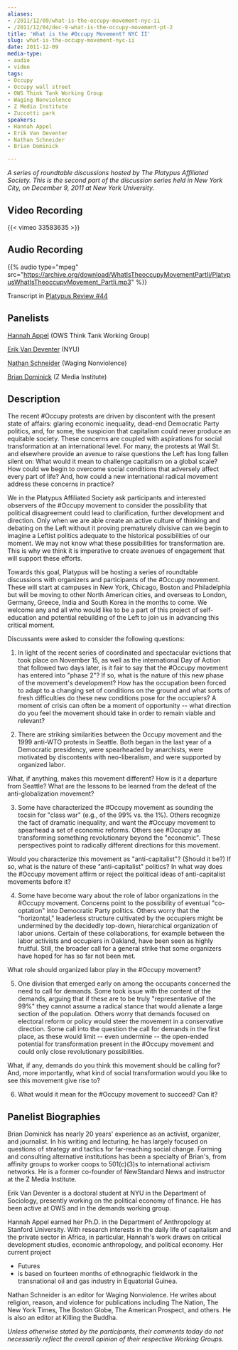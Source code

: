 ```yaml
---
aliases:
- /2011/12/09/what-is-the-occupy-movement-nyc-ii
- /2011/12/04/dec-9-what-is-the-occupy-movement-pt-2
title: 'What is the #Occupy Movement? NYC II'
slug: what-is-the-occupy-movement-nyc-ii
date: 2011-12-09
media-type:
- audio
- video
tags:
- Occupy
- Occupy wall street
- OWS Think Tank Working Group
- Waging Nonviolence
- Z Media Institute
- Zuccotti park
speakers:
- Hannah Appel
- Erik Van Deventer
- Nathan Schneider
- Brian Dominick

---
```

_A series of roundtable discussions hosted by The Platypus Affiliated Society. This is the second part of the discussion series held in New York City, on December 9, 2011 at New York University._

## Video Recording

{{< vimeo 33583635 >}}

## Audio Recording

{{% audio type="mpeg" src="https://archive.org/download/WhatIsTheoccupyMovementPartIi/PlatypusWhatIsTheoccupyMovement_PartIi.mp3" %}}


Transcript in [Platypus Review #44](/2012/03/01/what-is-the-occupy-movement/)


## Panelists

[Hannah Appel](/speakers/hannah-appel) (OWS Think Tank Working Group)

[Erik Van Deventer](/speakers/erik-van-deventer) (NYU)

[Nathan Schneider](/speakers/nathan-schneider) (Waging Nonviolence)

[Brian Dominick](/speakers/brian-dominick) (Z Media Institute)

## Description

The recent #Occupy protests are driven by discontent with the present state of affairs: glaring economic inequality, dead-end Democratic Party politics, and, for some, the suspicion that capitalism could never produce an equitable society. These concerns are coupled with aspirations for social transformation at an international level. For many, the protests at Wall St. and elsewhere provide an avenue to raise questions the Left has long fallen silent on: What would it mean to challenge capitalism on a global scale? How could we begin to overcome social conditions that adversely affect every part of life? And, how could a new international radical movement address these concerns in practice?

We in the Platypus Affiliated Society ask participants and interested observers of the #Occupy movement to consider the possibility that political disagreement could lead to clarification, further development and direction. Only when we are able create an active culture of thinking and debating on the Left without it proving prematurely divisive can we begin to imagine a Leftist politics adequate to the historical possibilities of our moment. We may not know what these possibilities for transformation are. This is why we think it is imperative to create avenues of engagement that will support these efforts.

Towards this goal, Platypus will be hosting a series of roundtable discussions with organizers and participants of the #Occupy movement. These will start at campuses in New York, Chicago, Boston and Philadelphia but will be moving to other North American cities, and overseas to London, Germany, Greece, India and South Korea in the months to come. We welcome any and all who would like to be a part of this project of self-education and potential rebuilding of the Left to join us in advancing this critical moment.

Discussants were asked to consider the following questions:

1. In light of the recent series of coordinated and spectacular evictions that took place on November 15, as well as the international Day of Action that followed two days later, is it fair to say that the #Occupy movement has entered into "phase 2"? If so, what is the nature of this new phase of the movement's development? How has the occupation been forced to adapt to a changing set of conditions on the ground and what sorts of fresh difficulties do these new conditions pose for the occupiers? A moment of crisis can often be a moment of opportunity -- what direction do you feel the movement should take in order to remain viable and relevant?

2. There are striking similarities between the Occupy movement and the 1999 anti-WTO protests in Seattle. Both began in the last year of a Democratic presidency, were spearheaded by anarchists, were motivated by discontents with neo-liberalism, and were supported by organized labor.

What, if anything, makes this movement different? How is it a departure from Seattle? What are the lessons to be learned from the defeat of the anti-globalization movement?

3. Some have characterized the #Occupy movement as sounding the tocsin for "class war" (e.g., of the 99% vs. the 1%). Others recognize the fact of dramatic inequality, and want the #Occupy movement to spearhead a set of economic reforms. Others see #Occupy as transforming something revolutionary beyond the "economic". These perspectives point to radically different directions for this movement.

Would you characterize this movement as "anti-capitalist"? (Should it be?) If so, what is the nature of these "anti-capitalist" politics? In what way does the #Occupy movement affirm or reject the political ideas of anti-capitalist movements before it?

4. Some have become wary about the role of labor organizations in the #Occupy movement. Concerns point to the possibility of eventual "co-optation" into Democratic Party politics. Others worry that the "horizontal," leaderless structure cultivated by the occupiers might be undermined by the decidedly top-down, hierarchical organization of labor unions. Certain of these collaborations, for example between the labor activists and occupiers in Oakland, have been seen as highly fruitful. Still, the broader call for a general strike that some organizers have hoped for has so far not been met.

What role should organized labor play in the #Occupy movement?

5. One division that emerged early on among the occupants concerned the need to call for demands. Some took issue with the content of the demands, arguing that if these are to be truly "representative of the 99%" they cannot assume a radical stance that would alienate a large section of the population. Others worry that demands focused on electoral reform or policy would steer the movement in a conservative direction. Some call into the question the call for demands in the first place, as these would limit -- even undermine -- the open-ended potential for transformation present in the #Occupy movement and could only close revolutionary possibilities.

What, if any, demands do you think this movement should be calling for? And, more importantly, what kind of social transformation would you like to see this movement give rise to?

6. What would it mean for the #Occupy movement to succeed? Can it?

## Panelist Biographies

Brian Dominick has nearly 20 years' experience as an activist, organizer, and journalist. In his writing and lecturing, he has largely focused on questions of strategy and tactics for far-reaching social change. Forming and consulting alternative institutions has been a specialty of Brian's, from affinity groups to worker coops to 501(c)(3)s to international activism networks. He is a former co-founder of NewStandard News and instructor at the Z Media Institute.

Erik Van Deventer is a doctoral student at NYU in the Department of Sociology, presently working on the political economy of finance. He has been active at OWS and in the demands working group.

Hannah Appel earned her Ph.D. in the Department of Anthropology at Stanford University. With research interests in the daily life of capitalism and the private sector in Africa, in particular, Hannah's work draws on critical development studies, economic anthropology, and political economy. Her current project
 - Futures
 - is based on fourteen months of ethnographic fieldwork in the transnational oil and gas industry in Equatorial Guinea.

Nathan Schneider is an editor for Waging Nonviolence. He writes about religion, reason, and violence for publications including The Nation, The New York Times, The Boston Globe, The American Prospect, and others. He is also an editor at Killing the Buddha.

*Unless otherwise stated by the participants, their comments today do not necessarily reflect the overall opinion of their respective Working Groups.*
